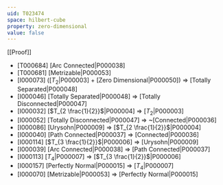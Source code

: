 ```yaml
---
uid: T023474
space: hilbert-cube
property: zero-dimensional
value: false
---
```

[[Proof]]

* [T000684] [Arc Connected|P000038]
* [T000681] [Metrizable|P000053]
* [I000073] ([$T_2$|P000003] + [Zero Dimensional|P000050]) => [Totally Separated|P000048]
* [I000046] [Totally Separated|P000048] => [Totally Disconnected|P000047]
* [I000032] [$T_{2 \frac{1}{2}}$|P000004] => [$T_2$|P000003]
* [I000052] [Totally Disconnected|P000047] => ~[Connected|P000036]
* [I000086] [Urysohn|P000009] => [$T_{2 \frac{1}{2}}$|P000004]
* [I000040] [Path Connected|P000037] => [Connected|P000036]
* [I000114] [$T_{3 \frac{1}{2}}$|P000006] => [Urysohn|P000009]
* [I000039] [Arc Connected|P000038] => [Path Connected|P000037]
* [I000113] [$T_4$|P000007] => [$T_{3 \frac{1}{2}}$|P000006]
* [I000157] [Perfectly Normal|P000015] => [$T_4$|P000007]
* [I000070] [Metrizable|P000053] => [Perfectly Normal|P000015]

